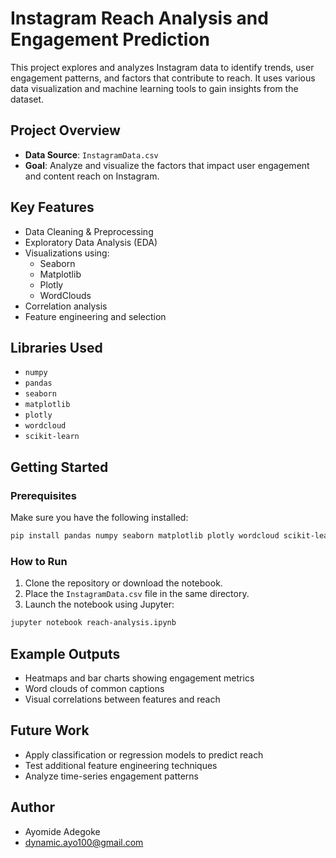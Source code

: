 #  Instagram Reach Analysis and Engagement Prediction

This project explores and analyzes Instagram data to identify trends, user engagement patterns, and factors that contribute to reach. It uses various data visualization and machine learning tools to gain insights from the dataset.

## Project Overview

- **Data Source**: `InstagramData.csv`
- **Goal**: Analyze and visualize the factors that impact user engagement and content reach on Instagram.

##  Key Features

- Data Cleaning & Preprocessing
- Exploratory Data Analysis (EDA)
- Visualizations using:
  - Seaborn
  - Matplotlib
  - Plotly
  - WordClouds
- Correlation analysis
- Feature engineering and selection

## Libraries Used

- `numpy`
- `pandas`
- `seaborn`
- `matplotlib`
- `plotly`
- `wordcloud`
- `scikit-learn`

## Getting Started

### Prerequisites

Make sure you have the following installed:

```bash
pip install pandas numpy seaborn matplotlib plotly wordcloud scikit-learn
```

### How to Run

1. Clone the repository or download the notebook.
2. Place the `InstagramData.csv` file in the same directory.
3. Launch the notebook using Jupyter:

```bash
jupyter notebook reach-analysis.ipynb
```

##  Example Outputs

- Heatmaps and bar charts showing engagement metrics
- Word clouds of common captions
- Visual correlations between features and reach

## Future Work

- Apply classification or regression models to predict reach
- Test additional feature engineering techniques
- Analyze time-series engagement patterns

##  Author

- Ayomide Adegoke
- dynamic.ayo100@gmail.com
